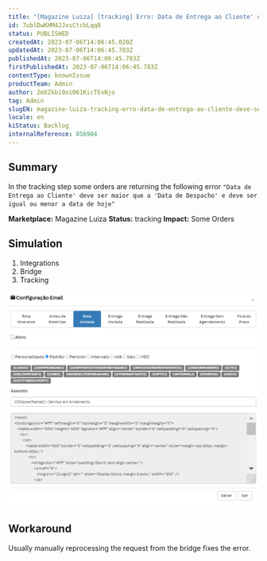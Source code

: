 ```yaml
---
title: "[Magazine Luiza] [tracking] Erro: Data de Entrega ao Cliente' deve ser maior que a 'Data de Despacho' e deve ser igual ou menor a data de hoje"
id: 7ublDwKHM4JJxsCtcbLqq8
status: PUBLISHED
createdAt: 2023-07-06T14:06:45.020Z
updatedAt: 2023-07-06T14:06:45.783Z
publishedAt: 2023-07-06T14:06:45.783Z
firstPublishedAt: 2023-07-06T14:06:45.783Z
contentType: knownIssue
productTeam: Admin
author: 2mXZkbi0oi061KicTExNjo
tag: Admin
slugEN: magazine-luiza-tracking-erro-data-de-entrega-ao-cliente-deve-ser-maior-que-a-data-de-despacho-e-deve-ser-igual-ou-menor-a-data-de-hoje
locale: en
kiStatus: Backlog
internalReference: 856984
---
```


## Summary


In the tracking step some orders are returning the following error `"Data de Entrega ao Cliente' deve ser maior que a 'Data de Despacho' e deve ser igual ou menor a data de hoje"`

**Marketplace:** Magazine Luiza
**Status:** tracking
**Impact:** Some Orders


##

## Simulation


1. Integrations
2. Bridge
3. Tracking

 ![](https://raw.githubusercontent.com/vtexdocs/help-center-content/refs/heads/main/_1.png)


##

## Workaround


Usually manually reprocessing the request from the bridge fixes the error.




